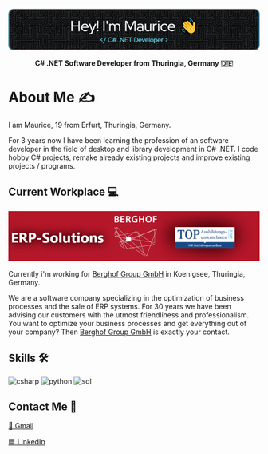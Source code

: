 <p align="center">
  <img src="https://raw.githubusercontent.com/mauricepreiss/mauricepreiss/main/mauricepreiss-header-image.png" />
</p>

<p align="center">
  <b>C# .NET Software Developer from Thuringia, Germany 🇩🇪</b>
</p>

# About Me ✍️
I am Maurice, 19 from Erfurt, Thuringia, Germany. 

For 3 years now I have been learning the profession of an software developer in the field of desktop and library development in C# .NET. I code hobby C# projects, remake already existing projects and improve existing projects / programs.

## Current Workplace 💻
<p align="center">
  <img src="https://raw.githubusercontent.com/mauricepreiss/mauricepreiss/main/github-banner-berghof.png" />
</p>

Currently i'm working for [Berghof Group GmbH](https://berghof.group/) in Koenigsee, Thuringia, Germany. 

We are a software company specializing in the optimization of business processes and the sale of ERP systems. For 30 years we have been advising our customers with the utmost friendliness and professionalism. You want to optimize your business processes and get everything out of your company? Then [Berghof Group GmbH](https://www.berghof-systeme.de/) is exactly your contact. 

## Skills 🛠️
<img src="https://img.icons8.com/fluency/48/000000/c-sharp-logo.png" alt="csharp" style="max-width: 100%;"> <img 
src="https://img.icons8.com/fluency/48/null/python.png" alt="python" style="max-width: 100%;"> <img 
src="https://img.icons8.com/external-flat-juicy-fish/48/null/external-sql-coding-and-development-flat-flat-juicy-fish.png" alt="sql" style="max-width: 100%;">

## Contact Me 🤙
[📧 Gmail](mailto:preiss.maurice@gmail.com)

[🟦 LinkedIn](https://de.linkedin.com/in/maurice-prei%C3%9F-b78919234)
